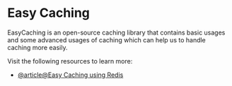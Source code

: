 # Easy Caching

EasyCaching is an open-source caching library that contains basic usages and some advanced usages of caching which can help us to handle caching more easily.

Visit the following resources to learn more:

- [@article@Easy Caching using Redis](https://easycaching.readthedocs.io/en/latest/Redis/)
